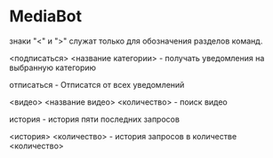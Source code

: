 # MediaBot

знаки "<" и ">" служат только для обозначения разделов команд.

<подписаться> <название категории> - получать уведомления на выбранную категорию

отписаться - Отписатся от всех уведомлений

<видео> <название видео> <количество> - поиск видео

история - история пяти последних запросов

<история> <количество> - история запросов в количестве <количество>
